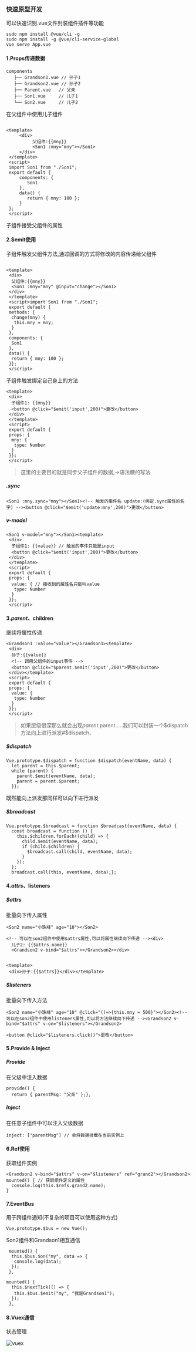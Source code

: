 ### 快速原型开发

可以快速识别.vue文件封装组件插件等功能
```
sudo npm install @vue/cli -g
sudo npm install -g @vue/cli-service-global
vue serve App.vue
```
#### 1.Props传递数据
```
components
   ├── Grandson1.vue // 孙子1
   ├── Grandson2.vue // 孙子2
   ├── Parent.vue   // 父亲
   ├── Son1.vue     // 儿子1
   └── Son2.vue     // 儿子2
```

在父组件中使用儿子组件
```

<template>
     <div>
          父组件:{{mny}}
          <Son1 :mny="mny"></Son1>
     </div>
 </template>
 <script>
 import Son1 from "./Son1";
 export default {
     components: {
        Son1
     },
     data() {
        return { mny: 100 };
     }
 };
 </script>
```

子组件接受父组件的属性

#### 2.$emit使用

子组件触发父组件方法,通过回调的方式将修改的内容传递给父组件
```

<template>
 <div>
  父组件:{{mny}}
  <Son1 :mny="mny" @input="change"></Son1>
 </div>
 </template>
 <script>import Son1 from "./Son1";
 export default {
 methods: {
  change(mny) {
   this.mny = mny;
  }
 },
 components: {
  Son1
 },
 data() {
  return { mny: 100 };
 }};
 </script>
```

子组件触发绑定自己身上的方法
```
<template>
 <div>
  子组件1: {{mny}}
  <button @click="$emit('input',200)">更改</button>
 </div>
 </template>
 <script>
 export default {
 props: {
  mny: {
   type: Number
  }
 }};
 </script>
```
>这里的主要目的就是同步父子组件的数据,->语法糖的写法
##### .sync
```
<Son1 :mny.sync="mny"></Son1><!-- 触发的事件名 update:(绑定.sync属性的名字) --><button @click="$emit('update:mny',200)">更改</button>
```
##### v-model
```
<Son1 v-model="mny"></Son1><template>
 <div>
  子组件1: {{value}} // 触发的事件只能是input
  <button @click="$emit('input',200)">更改</button>
 </div>
 </template>
 <script>
 export default {
 props: {
  value: { // 接收到的属性名只能叫value
   type: Number
  }
 }};
 </script>
```
#### 3.$parent、$children

继续将属性传递
```
<Grandson1 :value="value"></Grandson1><template>
 <div>
  孙子:{{value}}
  <!-- 调用父组件的input事件 -->
  <button @click="$parent.$emit('input',200)">更改</button>
 </div></template>
 <script>
 export default {
 props: {
  value: {
   type: Number
  }
 }};
 </script>
```
>如果层级很深那么就会出现$parent.$parent.....我们可以封装一个$dispatch方法向上进行派发#$dispatch、

##### $dispatch
```
Vue.prototype.$dispatch = function $dispatch(eventName, data) {
  let parent = this.$parent;
  while (parent) {
    parent.$emit(eventName, data);
    parent = parent.$parent;
  }};
```

既然能向上派发那同样可以向下进行派发
##### $broadcast
```
Vue.prototype.$broadcast = function $broadcast(eventName, data) {
  const broadcast = function () {
    this.$children.forEach((child) => {
      child.$emit(eventName, data);
      if (child.$children) {
        $broadcast.call(child, eventName, data);
      }
    });
  };
  broadcast.call(this, eventName, data);};
```
#### 4.$attrs、$listeners
##### $attrs

批量向下传入属性
```
<Son2 name="小珠峰" age="10"></Son2>

<!-- 可以在son2组件中使用$attrs属性,可以将属性继续向下传递 --><div>
  儿子2: {{$attrs.name}}
  <Grandson2 v-bind="$attrs"></Grandson2></div>


<template>
 <div>孙子:{{$attrs}}</div></template>
```
##### $listeners

批量向下传入方法
```
<Son2 name="小珠峰" age="10" @click="()=>{this.mny = 500}"></Son2><!-- 可以在son2组件中使用listeners属性,可以将方法继续向下传递 --><Grandson2 v-bind="$attrs" v-on="$listeners"></Grandson2>

<button @click="$listeners.click()">更改</button>
```
#### 5.Provide & Inject
##### Provide

在父级中注入数据
```
provide() {
  return { parentMsg: "父亲" };},
```
##### Inject

在任意子组件中可以注入父级数据
```
inject: ["parentMsg"] // 会将数据挂载在当前实例上
```
#### 6.Ref使用

获取组件实例
```
<Grandson2 v-bind="$attrs" v-on="$listeners" ref="grand2"></Grandson2>
mounted() { // 获取组件定义的属性
  console.log(this.$refs.grand2.name);
}
```
#### 7.EventBus

用于跨组件通知(不复杂的项目可以使用这种方式)
```
Vue.prototype.$bus = new Vue();
```

Son2组件和Grandson1相互通信
```
 mounted() {
  this.$bus.$on("my", data => {
   console.log(data);
  });
 },
```

```
mounted() {
  this.$nextTick(() => {
   this.$bus.$emit("my", "我是Grandson1");
  });
 },
```
#### 8.Vuex通信

状态管理 

![vuex](https://vuex.vuejs.org/vuex.png "vuex")